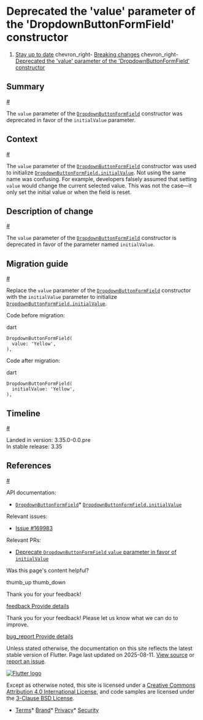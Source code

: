 Deprecated the 'value' parameter of the 'DropdownButtonFormField' constructor
=============================================================================

1. [Stay up to date](/release) chevron\_right- [Breaking changes](/release/breaking-changes) chevron\_right- [Deprecated the 'value' parameter of the 'DropdownButtonFormField' constructor](/release/breaking-changes/deprecate-dropdownbuttonformfield-value)

Summary
-------

[#](#summary)

The `value` parameter of the [`DropdownButtonFormField`](https://api.flutter.dev/flutter/material/DropdownButtonFormField/DropdownButtonFormField.html) constructor was deprecated in favor of the `initialValue` parameter.

Context
-------

[#](#context)

The `value` parameter of the [`DropdownButtonFormField`](https://api.flutter.dev/flutter/material/DropdownButtonFormField/DropdownButtonFormField.html) constructor was used to initialize [`DropdownButtonFormField.initialValue`](https://main-api.flutter.dev/flutter/widgets/FormField/initialValue.html). Not using the same name was confusing. For example, developers falsely assumed that setting `value` would change the current selected value. This was not the case—it only set the initial value or when the field is reset.

Description of change
---------------------

[#](#description-of-change)

The `value` parameter of the [`DropdownButtonFormField`](https://api.flutter.dev/flutter/material/DropdownButtonFormField/DropdownButtonFormField.html) constructor is deprecated in favor of the parameter named `initialValue`.

Migration guide
---------------

[#](#migration-guide)

Replace the `value` parameter of the [`DropdownButtonFormField`](https://api.flutter.dev/flutter/material/DropdownButtonFormField/DropdownButtonFormField.html) constructor with the `initialValue` parameter to initialize [`DropdownButtonFormField.initialValue`](https://main-api.flutter.dev/flutter/widgets/FormField/initialValue.html).

Code before migration:

dart

```
DropdownButtonFormField(
  value: 'Yellow',
),
```

Code after migration:

dart

```
DropdownButtonFormField(
  initialValue: 'Yellow',
),
```

Timeline
--------

[#](#timeline)

Landed in version: 3.35.0-0.0.pre  
 In stable release: 3.35

References
----------

[#](#references)

API documentation:

* [`DropdownButtonFormField`](https://api.flutter.dev/flutter/material/DropdownButtonFormField/DropdownButtonFormField.html)* [`DropdownButtonFormField.initialValue`](https://main-api.flutter.dev/flutter/widgets/FormField/initialValue.html)

Relevant issues:

* [Issue #169983](https://github.com/flutter/flutter/issues/169983)

Relevant PRs:

* [Deprecate `DropdownButtonFormField` `value` parameter in favor of `initialValue`](https://github.com/flutter/flutter/pull/170805)

Was this page's content helpful?

thumb\_up thumb\_down

Thank you for your feedback!

 [feedback Provide details](https://github.com/flutter/website/issues/new?template=1_page_issue.yml&&page-url=https://docs.flutter.dev/release/breaking-changes/deprecate-dropdownbuttonformfield-value/&page-source=https://github.com/flutter/website/tree/main/src/content/release/breaking-changes/deprecate-dropdownbuttonformfield-value.md)

Thank you for your feedback! Please let us know what we can do to improve.

 [bug\_report Provide details](https://github.com/flutter/website/issues/new?template=1_page_issue.yml&&page-url=https://docs.flutter.dev/release/breaking-changes/deprecate-dropdownbuttonformfield-value/&page-source=https://github.com/flutter/website/tree/main/src/content/release/breaking-changes/deprecate-dropdownbuttonformfield-value.md)

Unless stated otherwise, the documentation on this site reflects the latest stable version of Flutter. Page last updated on 2025-08-11. [View source](https://github.com/flutter/website/tree/main/src/content/release/breaking-changes/deprecate-dropdownbuttonformfield-value.md) or [report an issue](https://github.com/flutter/website/issues/new?template=1_page_issue.yml&&page-url=https://docs.flutter.dev/release/breaking-changes/deprecate-dropdownbuttonformfield-value/&page-source=https://github.com/flutter/website/tree/main/src/content/release/breaking-changes/deprecate-dropdownbuttonformfield-value.md "Report an issue with this page").

[![Flutter logo](/assets/images/branding/flutter/logo+text/horizontal/white.svg)](https://flutter.dev)

Except as otherwise noted, this site is licensed under a [Creative Commons Attribution 4.0 International License](https://creativecommons.org/licenses/by/4.0/), and code samples are licensed under the [3-Clause BSD License](https://opensource.org/licenses/BSD-3-Clause).

* [Terms](/tos "Terms of use")* [Brand](/brand "Brand usage guidelines")* [Privacy](https://policies.google.com/privacy "Privacy policy")* [Security](/security "Security philosophy and practices")

   